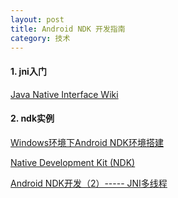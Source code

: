 ```yaml
---
layout: post
title: Android NDK 开发指南
category: 技术
---
```


#### 1. jni入门

[Java Native Interface Wiki](https://en.wikipedia.org/wiki/Java_Native_Interface#External_links "Markdown")

#### 2. ndk实例

[Windows环境下Android NDK环境搭建](http://blog.csdn.net/pengchua/article/details/7582949 "Markdown")

[Native Development Kit (NDK)](https://www3.ntu.edu.sg/home/ehchua/programming/android/Android_NDK.html "Markdown")

[Android NDK开发（2）----- JNI多线程](http://biancheng.dnbcw.info/shouji/388426.html "Markdown")
